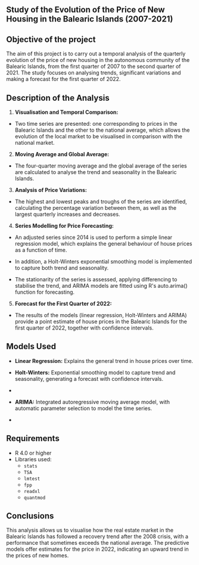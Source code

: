 ## Study of the Evolution of the Price of New Housing in the Balearic Islands (2007-2021)

## Objective of the project
The aim of this project is to carry out a temporal analysis of the quarterly evolution of the price of new housing in the autonomous community of the Balearic Islands, from the first quarter of 2007 to the second quarter of 2021. The study focuses on analysing trends, significant variations and making a forecast for the first quarter of 2022.

## Description of the Analysis
1. **Visualisation and Temporal Comparison:**

  - Two time series are presented: one corresponding to prices in the Balearic Islands and the other to the national average, which allows the evolution of the local market to be visualised in comparison with the national market.

2. **Moving Average and Global Average:**

  - The four-quarter moving average and the global average of the series are calculated to analyse the trend and seasonality in the Balearic Islands.

3. **Analysis of Price Variations:**

  - The highest and lowest peaks and troughs of the series are identified, calculating the percentage variation between them, as well as the largest quarterly increases and decreases.

4. **Series Modelling for Price Forecasting:**

  - An adjusted series since 2014 is used to perform a simple linear regression model, which explains the general behaviour of house prices as a function of time.

  - In addition, a Holt-Winters exponential smoothing model is implemented to capture both trend and seasonality.

  - The stationarity of the series is assessed, applying differencing to stabilise the trend, and ARIMA models are fitted using R's auto.arima() function for forecasting.

5. **Forecast for the First Quarter of 2022:**

  - The results of the models (linear regression, Holt-Winters and ARIMA) provide a point estimate of house prices in the Balearic Islands for the first quarter of 2022, together with confidence intervals.

## Models Used

  - **Linear Regression:** Explains the general trend in house prices over time.

  - **Holt-Winters:** Exponential smoothing model to capture trend and seasonality, generating a forecast with confidence intervals.
  - 
  - **ARIMA:** Integrated autoregressive moving average model, with automatic parameter selection to model the time series.
  - 
## Requirements

  - R 4.0 or higher
  - Libraries used:
    - `stats`
    - `TSA`
    - `lmtest`
    - `fpp`
    - `readxl`
    - `quantmod`

## Conclusions

This analysis allows us to visualise how the real estate market in the Balearic Islands has followed a recovery trend after the 2008 crisis, with a performance that sometimes exceeds the national average. The predictive models offer estimates for the price in 2022, indicating an upward trend in the prices of new homes.
